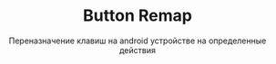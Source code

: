 <div align="center">
	<h1>Button Remap</h1>
 
Переназначение клавиш на android устройстве на определенные действия

</div>